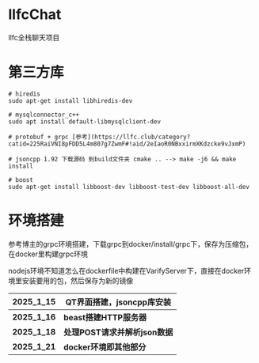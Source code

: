 # llfcChat
llfc全栈聊天项目

# 第三方库

```shell
# hiredis
sudo apt-get install libhiredis-dev

# mysqlconnector_c++
sudo apt install default-libmysqlclient-dev

# protobuf + grpc [参考](https://llfc.club/category?catid=225RaiVNI8pFDD5L4m807g7ZwmF#!aid/2eIaoR0NBxxirmXKdzcke9vJxmP)

# jsoncpp 1.92 下载源码 到build文件夹 cmake .. --> make -j6 && make install

# boost
sudo apt-get install libboost-dev libboost-test-dev libboost-all-dev
```

# 环境搭建

参考博主的grpc环境搭建，下载grpc到docker/install/grpc下，保存为压缩包，在docker里构建grpc环境

nodejs环境不知道怎么在dockerfile中构建在VarifyServer下，直接在docker环境里安装要用的包，然后保存为新的镜像


| 2025_1_15     | QT界面搭建，jsoncpp库安装      |
| ------------- | ------------------------------ |
| **2025_1_16** | **beast搭建HTTP服务器**        |
| **2025_1_18** | **处理POST请求并解析json数据** |
| **2025_1_21** | **docker环境即其他部分**       |

